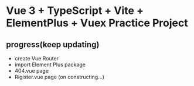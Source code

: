 # Vue 3 + TypeScript + Vite + ElementPlus + Vuex Practice Project

## progress(keep updating)

- create Vue Router
- import Element Plus package
- 404.vue page
- Rigister.vue page (on constructing...)
